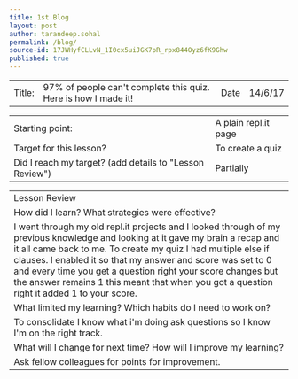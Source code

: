 ```yaml
---
title: 1st Blog
layout: post
author: tarandeep.sohal
permalink: /blog/
source-id: 17JWHyfCLLvN_1I0cx5uiJGK7pR_rpx844Oyz6fK9Ghw
published: true
---
```

<table>
  <tr>
    <td>Title:  </td>
    <td>97% of people can't complete this quiz. Here is how I made it!</td>
    <td>Date</td>
    <td>14/6/17</td>
  </tr>
</table>


<table>
  <tr>
    <td>Starting point:</td>
    <td>A plain repl.it page</td>
  </tr>
  <tr>
    <td>Target for this lesson?</td>
    <td>To create a quiz</td>
  </tr>
  <tr>
    <td>Did I reach my target? 
(add details to "Lesson Review")</td>
    <td>Partially</td>
  </tr>
</table>


<table>
  <tr>
    <td>Lesson Review</td>
  </tr>
  <tr>
    <td>How did I learn? What strategies were effective? </td>
  </tr>
  <tr>
    <td>I went through my old repl.it projects and I looked through of my previous knowledge and looking at it gave my brain a recap and it all came back to me. To create my quiz I had multiple else if clauses. I enabled it so that my answer and score was set to 0 and every time you get a question right your score changes but the answer remains 1 this meant that when you got a question right it added 1 to your score.</td>
  </tr>
  <tr>
    <td>What limited my learning? Which habits do I need to work on? </td>
  </tr>
  <tr>
    <td>To consolidate I know what i'm doing ask questions so I know I'm on the right track.</td>
  </tr>
  <tr>
    <td>What will I change for next time? How will I improve my learning?</td>
  </tr>
  <tr>
    <td>Ask fellow colleagues for points for improvement.</td>
  </tr>
</table>


